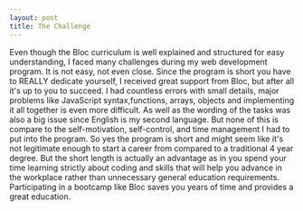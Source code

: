 ```yaml
---
layout: post
title: The Challenge
---
```



Even though the Bloc curriculum is well explained and structured for easy understanding, I faced many challenges during my web development program. It is not easy, not even close. Since the program is short you have to REALLY dedicate yourself, I received great support from Bloc, but after all it's up to you to succeed. I had countless errors with small details, major problems like JavaScript syntax,functions, arrays, objects and implementing it all together is even more difficult. As well as the wording of the tasks was also a big issue since English is my second language. But none of this is compare to the self-motivation, self-control, and time management I had to put into the program. So yes the program is short and might seem like it's not legitimate enough to start a career from compared to a traditional 4 year degree. But the short length is actually an advantage as in you spend your time learning strictly about coding and skills that will help you advance in the workplace rather than unnecessary general education requirements. Participating in a bootcamp like Bloc saves you years of time and provides a great education. 
